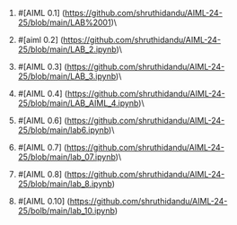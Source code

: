 1. #[AIML 0.1] (https://github.com/shruthidandu/AIML-24-25/blob/main/LAB%2001)\
2. #[aiml 0.2] (https://github.com/shruthidandu/AIML-24-25/blob/main/LAB_2.ipynb)\
3. #[AIML 0.3] (https://github.com/shruthidandu/AIML-24-25/blob/main/LAB_3.ipynb)\
4. #[AIML 0.4] (https://github.com/shruthidandu/AIML-24-25/blob/main/LAB_AIML_4.ipynb)\

6. #[AIML 0.6] (https://github.com/shruthidandu/AIML-24-25/blob/main/lab6.ipynb)\
7. #[AIML 0.7] (https://github.com/shruthidandu/AIML-24-25/blob/main/lab_07.ipynb)\
8. #[AIML 0.8]  (https://github.com/shruthidandu/AIML-24-25/blob/main/lab_8.ipynb)
10. #[AIML 0.10] (https://github.com/shruthidandu/AIML-24-25/bolb/main/lab_10.ipynb) 
